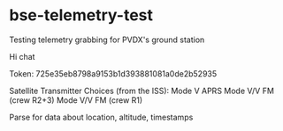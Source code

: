 # bse-telemetry-test
Testing telemetry grabbing for PVDX's ground station

Hi chat 

Token: 725e35eb8798a9153b1d393881081a0de2b52935

Satellite Transmitter Choices (from the ISS):
    Mode V APRS
    Mode V/V FM (crew R2+3)
    Mode V/V FM (crew R1)

Parse for data about location, altitude, timestamps